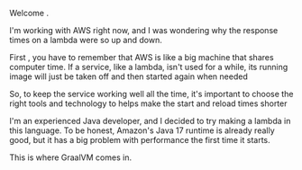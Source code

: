 Welcome .

I'm working with AWS right now, and I was wondering why the response times on a lambda were so up and down.

First , you have to remember that AWS is like a big machine that shares computer time. If a service, like a lambda, isn't used for a while, its running image will just be taken off and then started again when needed

So, to keep the service working well all the time, it's important to choose the right tools and technology to helps make the start and reload times shorter

I'm an experienced Java developer, and I decided to try making a lambda in this language. To be honest, Amazon's Java 17 runtime is already really good, but it has a big problem with performance the first time it starts.

This is where GraalVM comes in.


